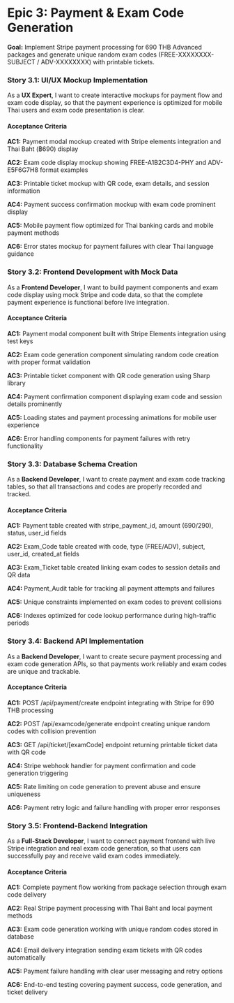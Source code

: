 # Epic 3: Payment & Exam Code Generation

**Goal:** Implement Stripe payment processing for 690 THB Advanced packages and generate unique random exam codes (FREE-XXXXXXXX-SUBJECT / ADV-XXXXXXXX) with printable tickets.

### Story 3.1: UI/UX Mockup Implementation

As a **UX Expert**,
I want to create interactive mockups for payment flow and exam code display,
so that the payment experience is optimized for mobile Thai users and exam code presentation is clear.

#### Acceptance Criteria

**AC1:** Payment modal mockup created with Stripe elements integration and Thai Baht (฿690) display

**AC2:** Exam code display mockup showing FREE-A1B2C3D4-PHY and ADV-E5F6G7H8 format examples

**AC3:** Printable ticket mockup with QR code, exam details, and session information

**AC4:** Payment success confirmation mockup with exam code prominent display

**AC5:** Mobile payment flow optimized for Thai banking cards and mobile payment methods

**AC6:** Error states mockup for payment failures with clear Thai language guidance

### Story 3.2: Frontend Development with Mock Data

As a **Frontend Developer**,
I want to build payment components and exam code display using mock Stripe and code data,
so that the complete payment experience is functional before live integration.

#### Acceptance Criteria

**AC1:** Payment modal component built with Stripe Elements integration using test keys

**AC2:** Exam code generation component simulating random code creation with proper format validation

**AC3:** Printable ticket component with QR code generation using Sharp library

**AC4:** Payment confirmation component displaying exam code and session details prominently  

**AC5:** Loading states and payment processing animations for mobile user experience

**AC6:** Error handling components for payment failures with retry functionality

### Story 3.3: Database Schema Creation

As a **Backend Developer**,
I want to create payment and exam code tracking tables,
so that all transactions and codes are properly recorded and tracked.

#### Acceptance Criteria

**AC1:** Payment table created with stripe_payment_id, amount (690/290), status, user_id fields

**AC2:** Exam_Code table created with code, type (FREE/ADV), subject, user_id, created_at fields

**AC3:** Exam_Ticket table created linking exam codes to session details and QR data

**AC4:** Payment_Audit table for tracking all payment attempts and failures

**AC5:** Unique constraints implemented on exam codes to prevent collisions

**AC6:** Indexes optimized for code lookup performance during high-traffic periods

### Story 3.4: Backend API Implementation

As a **Backend Developer**,
I want to create secure payment processing and exam code generation APIs,
so that payments work reliably and exam codes are unique and trackable.

#### Acceptance Criteria

**AC1:** POST /api/payment/create endpoint integrating with Stripe for 690 THB processing

**AC2:** POST /api/examcode/generate endpoint creating unique random codes with collision prevention

**AC3:** GET /api/ticket/[examCode] endpoint returning printable ticket data with QR code

**AC4:** Stripe webhook handler for payment confirmation and code generation triggering

**AC5:** Rate limiting on code generation to prevent abuse and ensure uniqueness

**AC6:** Payment retry logic and failure handling with proper error responses

### Story 3.5: Frontend-Backend Integration

As a **Full-Stack Developer**,
I want to connect payment frontend with live Stripe integration and real exam code generation,
so that users can successfully pay and receive valid exam codes immediately.

#### Acceptance Criteria

**AC1:** Complete payment flow working from package selection through exam code delivery

**AC2:** Real Stripe payment processing with Thai Baht and local payment methods

**AC3:** Exam code generation working with unique random codes stored in database

**AC4:** Email delivery integration sending exam tickets with QR codes automatically

**AC5:** Payment failure handling with clear user messaging and retry options

**AC6:** End-to-end testing covering payment success, code generation, and ticket delivery

